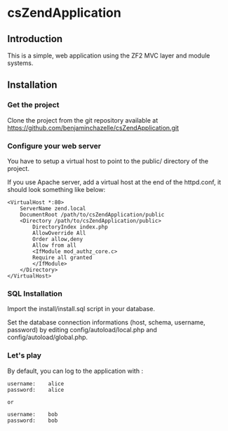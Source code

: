 csZendApplication
=================

Introduction
------------

This is a simple, web application using the ZF2 MVC layer and module systems. 

Installation
------------

### Get the project

Clone the project from the git repository available at https://github.com/benjaminchazelle/csZendApplication.git

### Configure your web server

You have to setup a virtual host to point to the public/ directory of the project.

If you use Apache server, add a virtual host at the end of the httpd.conf, it should look something like below:

    <VirtualHost *:80>
        ServerName zend.local
        DocumentRoot /path/to/csZendApplication/public
        <Directory /path/to/csZendApplication/public>
            DirectoryIndex index.php
            AllowOverride All
            Order allow,deny
            Allow from all
            <IfModule mod_authz_core.c>
            Require all granted
            </IfModule>
        </Directory>
    </VirtualHost>


### SQL Installation

Import the install/install.sql script in your database.

Set the database connection informations (host, schema, username, password) by editing config/autoload/local.php and config/autoload/global.php.


### Let's play

By default, you can log to the application with :

    username:    alice
    password:    alice
	
	or
	
    username:    bob
    password:    bob
	
	